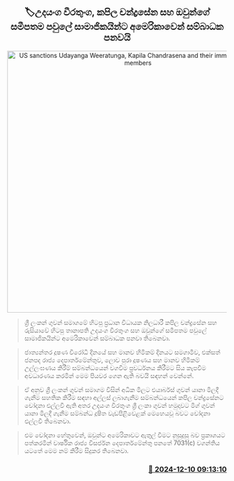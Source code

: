 <p align='center'><b><h2 align='center' title='US sanctions Udayanga Weeratunga, Kapila Chandrasena and their immediate family members'>🏷උදයංග වීරතුංග, කපිල චන්ද්‍රසේන සහ ඔවුන්ගේ සමීපතම පවුලේ සාමාජිකයින්ට අමෙරිකාවෙන් සම්බාධක පනවයි</h2></b></p>
<p align='center'><img src='https://helakuru.sgp1.cdn.digitaloceanspaces.com/esana/images/lib/udayanga-weerathunga-archived.jpg' width='600' alt='US sanctions Udayanga Weeratunga, Kapila Chandrasena and their immediate family members'></p>

> ශ්‍රී ලංකන් ගුවන් සමාගමේ හිටපු ප්‍රධාන විධායක නිලධාරී කපිල චන්ද්‍රසේන සහ රුසියාවේ හිටපු තානාපති උදයංග වීරතුංග සහ ඔවුන්ගේ සමීපතම පවුලේ සාමාජිකයින්ට අමෙරිකාවෙන් සම්බාධක පනවා තිබෙනවා.

> ජාත්‍යන්තර දූෂණ විරෝධී දිනයේ සහ මානව හිමිකම් දිනයට සමගාමීව, එක්සත් ජනපද රාජ්‍ය දෙපාර්තමේන්තුව, ලොව පුරා දූෂණය සහ මානව හිමිකම් උල්ලංඝණය කිරීම් සම්බන්ධයෙන් වගවීම ප්‍රවර්ධනය කිරීමට සිය කැපවීම අවධාරණය කරමින් මෙම පියවර ගෙන ඇති බවයි සඳහන් වෙන්නේ.

> ඒ අනුව ශ්‍රී ලංකන් ගුවන් සමාගම විසින් අධික මිලට එයාර්බස් ගුවන් යානා මිලදී ගැනීම සහතික කිරීම සඳහා අල්ලස් ලබාගැනීම සම්බන්ධයෙන් කපිල චන්ද්‍රසේනට චෝදනා එල්ලවී ඇති අතර උදයංග වීරතුංග ශ්‍රී ලංකා ගුවන් හමුදාවට මිග් ගුවන් යානා මිලදී ගැනීම සම්බන්ධ දූෂිත වැඩපිළිවෙළක් මෙහෙයවූ බවට චෝදනා එල්ලවී තිබෙනවා.

> එම චෝදනා හේතුවෙන්, ඔවුන්ට අමෙරිකාවට ඇතුල් වීමට නුසුදුසු බව ප්‍රකාශයට පත්කරමින් වාර්ෂික රාජ්‍ය විසර්ජන දෙපාර්තමේන්තු පනතේ 7031(c) වගන්තිය යටතේ මෙම නම් කිරීම සිදුකර තිබෙනවා.



<h3 align='right'><a href='https://www.helakuru.lk/esana/p/105787/'>📅 2024-12-10 09:13:10</a></h3>
